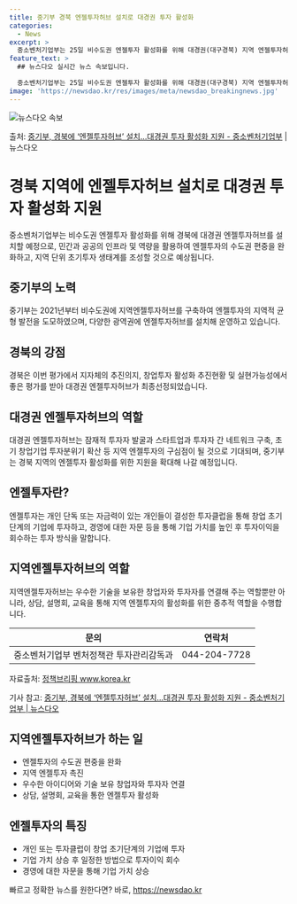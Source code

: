 ```yaml
---
title: 중기부 경북 엔젤투자허브 설치로 대경권 투자 활성화
categories:
  - News
excerpt: >
  중소벤처기업부는 25일 비수도권 엔젤투자 활성화를 위해 대경권(대구경북) 지역 엔젤투자허브를 경북에 구축한다…
feature_text: >
  ## 뉴스다오 실시간 뉴스 속보입니다.

  중소벤처기업부는 25일 비수도권 엔젤투자 활성화를 위해 대경권(대구경북) 지역 엔젤투자허브를 경북에 구축한다…
image: 'https://newsdao.kr/res/images/meta/newsdao_breakingnews.jpg'
---
```


![뉴스다오 속보](https://newsdao.kr/res/images/meta/newsdao_breakingnews.jpg)

<p>출처: <a href="https://newsdao.kr/3669" rel="dofollow">중기부, 경북에 ‘엔젤투자허브’ 설치…대경권 투자 활성화 지원 - 중소벤처기업부</a> | 뉴스다오</p>

<h1>경북 지역에 엔젤투자허브 설치로 대경권 투자 활성화 지원</h1>
<p data-ke-size="size16">중소벤처기업부는 비수도권 엔젤투자 활성화를 위해 경북에 대경권 엔젤투자허브를 설치할 예정으로, 민간과 공공의 인프라 및 역량을 활용하여 엔젤투자의 수도권 편중을 완화하고, 지역 단위 초기투자 생태계를 조성할 것으로 예상됩니다.</p>

<h2 data-ke-size="size26">중기부의 노력</h2>
<p>중기부는 2021년부터 비수도권에 지역엔젤투자허브를 구축하여 엔젤투자의 지역적 균형 발전을 도모하였으며, 다양한 광역권에 엔젤투자허브를 설치해 운영하고 있습니다.</p>

<h2 data-ke-size="size26">경북의 강점</h2>
<p>경북은 이번 평가에서 지자체의 추진의지, 창업투자 활성화 추진현황 및 실현가능성에서 좋은 평가를 받아 대경권 엔젤투자허브가 최종선정되었습니다.</p>

<h2 data-ke-size="size26">대경권 엔젤투자허브의 역할</h2>
<p>대경권 엔젤투자허브는 잠재적 투자자 발굴과 스타트업과 투자자 간 네트워크 구축, 초기 창업기업 투자분위기 확산 등 지역 엔젤투자의 구심점이 될 것으로 기대되며, 중기부는 경북 지역의 엔젤투자 활성화를 위한 지원을 확대해 나갈 예정입니다.</p>

<h2 data-ke-size="size26">엔젤투자란?</h2>
<p>엔젤투자는 개인 단독 또는 자금력이 있는 개인들이 결성한 투자클럽을 통해 창업 초기단계의 기업에 투자하고, 경영에 대한 자문 등을 통해 기업 가치를 높인 후 투자이익을 회수하는 투자 방식을 말합니다.</p>

<h2 data-ke-size="size26">지역엔젤투자허브의 역할</h2>
<p>지역엔젤투자허브는 우수한 기술을 보유한 창업자와 투자자를 연결해 주는 역할뿐만 아니라, 상담, 설명회, 교육을 통해 지역 엔젤투자의 활성화를 위한 중추적 역할을 수행합니다.</p>

<p data-ke-size="size16"></p>

<table>
	<thead>
		<tr>
			<th style="text-align: center;">문의</th>
			<th style="text-align: center;">연락처</th>
		</tr>
	</thead>
	<tbody>
		<tr>
			<td style="text-align: center;">중소벤처기업부 벤처정책관 투자관리감독과</td>
			<td style="text-align: center;">044-204-7728</td>
		</tr>
	</tbody>
</table>

<p>자료출처: <a href="https://newsdao.kr/3669">정책브리핑 www.korea.kr</a></p>
<p>기사 참고: <a href="https://newsdao.kr/3669">중기부, 경북에 ‘엔젤투자허브’ 설치…대경권 투자 활성화 지원 - 중소벤처기업부 | 뉴스다오</a></p>
<h2 data-ke-size="size26">지역엔젤투자허브가 하는 일</h2>
<ul>
	<li>엔젤투자의 수도권 편중을 완화</li>
	<li>지역 엔젤투자 촉진</li>
	<li>우수한 아이디어와 기술 보유 창업자와 투자자 연결</li>
	<li>상담, 설명회, 교육을 통한 엔젤투자 활성화</li>
</ul>
<h2 data-ke-size="size26">엔젤투자의 특징</h2>
<ul>
	<li>개인 또는 투자클럽이 창업 초기단계의 기업에 투자</li>
	<li>기업 가치 상승 후 일정한 방법으로 투자이익 회수</li>
	<li>경영에 대한 자문을 통해 기업 가치 상승</li>
</ul>
 

빠르고 정확한 뉴스를 원한다면? 바로, <a href="https://newsdao.kr" rel="dofollow">https://newsdao.kr</a>


